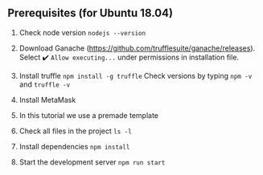 ## Prerequisites (for Ubuntu 18.04)

1. Check node version `nodejs --version`

2. Download Ganache (https://github.com/trufflesuite/ganache/releases). Select :heavy_check_mark: `Allow executing...` under permissions in installation file.

3. Install truffle `npm install -g truffle` Check versions by typing `npm -v` and `truffle -v`

4. Install MetaMask

5. In this tutorial we use a premade template

6. Check all files in the project `ls -l`

7. Install dependencies `npm install`

8. Start the development server `npm run start`






